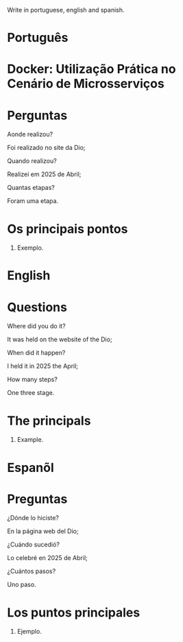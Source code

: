 Write in portuguese, english and spanish.

# Português 

# Docker: Utilização Prática no Cenário de Microsserviços






# Perguntas

Aonde realizou?

Foi realizado no site da Dio;

Quando realizou?

Realizei em 2025 de Abril;

Quantas etapas?

Foram uma etapa.

# Os principais pontos

1. Exemplo.


# English


#  


# Questions

Where did you do it?

It was held on the website of the Dio;

When did it happen?

I held it in 2025 the April;

How many steps?

One three stage.

# The principals


1. Example.


# Espanõl


#  

# Preguntas

¿Dónde lo hiciste?

En la página web del Dio;

¿Cuándo sucedió?

Lo celebré en 2025 de Abril;

¿Cuántos pasos?

Uno  paso.

# Los puntos principales


1. Ejemplo.


